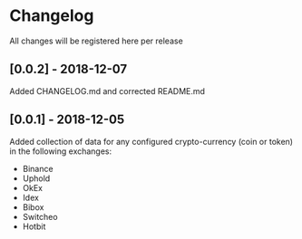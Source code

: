 # Changelog
All changes will be registered here per release 

## [0.0.2] - 2018-12-07
Added CHANGELOG.md and corrected README.md

## [0.0.1] - 2018-12-05
Added collection of data for any configured crypto-currency (coin or token) in 
the following exchanges:

* Binance
* Uphold
* OkEx
* Idex
* Bibox
* Switcheo
* Hotbit
